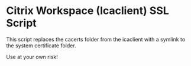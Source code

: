 # Citrix Workspace (Icaclient) SSL Script 

This script replaces the cacerts folder from the icaclient with a symlink to the system certificate folder.

Use at your own risk!
